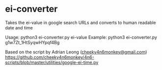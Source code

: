 # ei-converter
Takes the ei-value in google search URLs and converts to human readable date and time

Usage: python3 ei-converter.py ei-value
Example: python3 ei-converter.py g1w7Zt_1HtSyqwHYpqf4Bg

Based on the script by Adrian Leong (cheeky4n6monkey@gmail.com)
https://github.com/cheeky4n6monkey/4n6-scripts/blob/master/utilities/google-ei-time.py

